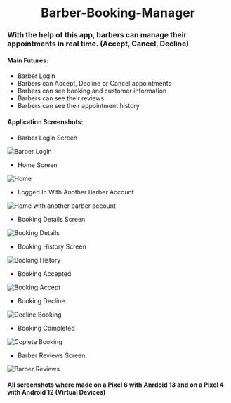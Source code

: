 # <h1 align="center">Barber-Booking-Manager</h1>

<h3 align="left">With the help of this app, barbers can manage their appointments in real time. (Accept, Cancel, Decline)</h3>

<h4 align="left">Main Futures:</h4>

- Barber Login
- Barbers can Accept, Decline or Cancel appointments
- Barbers can see booking and customer information
- Barbers can see their reviews
- Barbers can see their appointment history

<h4 align="left">Application Screenshots:</h4>

- Barber Login Screen

![Barber Login](screenshots/Barber_App_Login.png)

- Home Screen

![Home](screenshots/Barber_App_Home_Page.png)

- Logged In With Another Barber Account

![Home with another barber account](screenshots/Barber_App_logged_in_with_a_barber%20account.png)

- Booking Details Screen

![Booking Details](screenshots/Barber_App%20Booking_details_screen.png)

- Booking History Screen

![Booking History](screenshots/Barber_Booking_History.png)

- Booking Accepted

![Booking Accept](screenshots/barber_accept_a_booking.png)

- Booking Decline

![Decline Booking](screenshots/Barber_Booking_History.png)

- Booking Completed

![Coplete Booking](screenshots/Barber_Complete_a_booking.png)

- Barber Reviews Screen

![Barber Reviews](screenshots/Barber_app_reviews.png)


<h4 align="left">All screenshots where made on a Pixel 6 with Anrdoid 13 and on a Pixel 4 with Android 12 (Virtual Devices)</h4>
